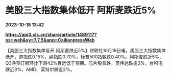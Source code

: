 # 美股三大指数集体低开 阿斯麦跌近5%

**2023-10-18 13:42**

**https://api3.cls.cn/share/article/1489117?os=web&sv=7.7.5&app=CailianpressWeb**

【美股三大指数集体低开 阿斯麦跌近5%】财联社10月18日电，美股三大指数集体低开，道指跌0.15%，纳指跌0.70%，标普500指数跌0.40%。阿斯麦跌近5%，Q3净预订额环比下滑42%且远低于预期。芯片股普跌，英伟达跌逾3%，台积电跌近3%，AMD、英特尔跌近2%。